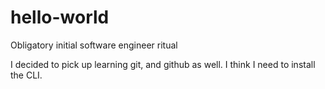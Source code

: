 # hello-world
Obligatory initial software engineer ritual

I decided to pick up learning git, and github as well. I think I need to install the CLI.
